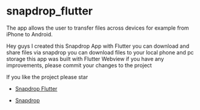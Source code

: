 # snapdrop_flutter

The app allows the user to transfer files across devices for example from iPhone to Android.

Hey guys I created this Snapdrop  App with Flutter 
you can download and share files via snapdrop
you can download files to your local  phone and pc storage
this app was built with Flutter Webview
if you have any improvements, please commit your changes to the project

If you like the project please star 
- [Snapdrop Flutter](https://github.com/congnguyendinh0/snapdrop_flutter)

- [Snapdrop](https://snapdrop.net/)

